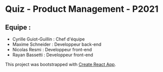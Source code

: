 # Quiz - Product Management - P2021

## Equipe : 

- Cyrille Guiot-Guillin : Chef d'équipe
- Maxime Schneider : Developpeur back-end
- Nicolas Resmi : Developpeur front-end
- Rayan Bassetti : Developpeur front-end

This project was bootstrapped with [Create React App](https://github.com/facebook/create-react-app).
